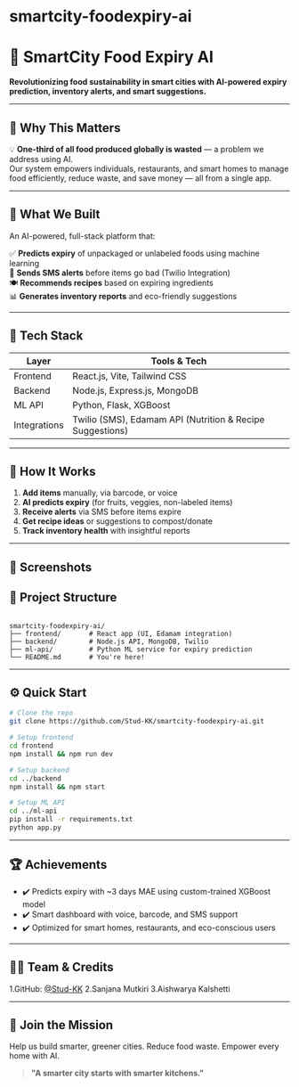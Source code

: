 # smartcity-foodexpiry-ai

# 🌆 SmartCity Food Expiry AI 

**Revolutionizing food sustainability in smart cities with AI-powered expiry prediction, inventory alerts, and smart suggestions.**

---

## 🚀 Why This Matters

💡 **One-third of all food produced globally is wasted** — a problem we address using AI.  
Our system empowers individuals, restaurants, and smart homes to manage food efficiently, reduce waste, and save money — all from a single app.

---

## 🧠 What We Built

An AI-powered, full-stack platform that:

✅ **Predicts expiry** of unpackaged or unlabeled foods using machine learning  
📲 **Sends SMS alerts** before items go bad (Twilio Integration)  
🍽️ **Recommends recipes** based on expiring ingredients  
📊 **Generates inventory reports** and eco-friendly suggestions

---

## 📁 Tech Stack

| Layer       | Tools & Tech                                                                 |
|-------------|------------------------------------------------------------------------------|
| Frontend    | React.js, Vite, Tailwind CSS                                                 |
| Backend     | Node.js, Express.js, MongoDB                                                 |
| ML API      | Python, Flask, XGBoost                                                       |
| Integrations| Twilio (SMS), Edamam API (Nutrition & Recipe Suggestions)                    |

---

## 🧪 How It Works

1. **Add items** manually, via barcode, or voice  
2. **AI predicts expiry** (for fruits, veggies, non-labeled items)  
3. **Receive alerts** via SMS before items expire  
4. **Get recipe ideas** or suggestions to compost/donate  
5. **Track inventory health** with insightful reports

---

## 📸 Screenshots


## 🧰 Project Structure

```

smartcity-foodexpiry-ai/
├── frontend/       # React app (UI, Edamam integration)
├── backend/        # Node.js API, MongoDB, Twilio
├── ml-api/         # Python ML service for expiry prediction
└── README.md       # You're here!

````

---

## ⚙️ Quick Start

```bash
# Clone the repo
git clone https://github.com/Stud-KK/smartcity-foodexpiry-ai.git

# Setup frontend
cd frontend
npm install && npm run dev

# Setup backend
cd ../backend
npm install && npm start

# Setup ML API
cd ../ml-api
pip install -r requirements.txt
python app.py
````

---

## 🏆 Achievements

* ✔️ Predicts expiry with \~3 days MAE using custom-trained XGBoost model
* ✔️ Smart dashboard with voice, barcode, and SMS support
* ✔️ Optimized for smart homes, restaurants, and eco-conscious users

---

## 🧑‍💻 Team & Credits


1.GitHub: [@Stud-KK](https://github.com/Stud-KK)
2.Sanjana Mutkiri
3.Aishwarya Kalshetti

---



## 🌱 Join the Mission

Help us build smarter, greener cities. Reduce food waste. Empower every home with AI.

> **"A smarter city starts with smarter kitchens."**






